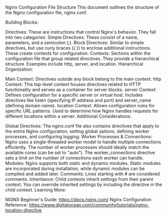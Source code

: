 Nginx Configuration File Structure
This document outlines the structure of the Nginx configuration file, nginx.conf.

Building Blocks:

Directives: These are instructions that control Nginx's behavior. They fall into two categories:
Simple Directives: These consist of a name, parameters, and a semicolon (;).
Block Directives: Similar to simple directives, but use curly braces ({ }) to enclose additional instructions. These create contexts for configuration.
Contexts: Sections within the configuration file that group related directives. They provide a hierarchical structure. Examples include http, server, and location.
Hierarchical Organization:

Main Context: Directives outside any block belong to the main context.
http Context: This top-level context houses directives related to HTTP functionality and serves as a container for server blocks.
server Context: Defines configuration for a specific server or virtual host. Includes directives like listen (specifying IP address and port) and server_name (defining domain name).
location Context: Allows configuration rules for specific URL patterns. Used to determine how Nginx handles requests for different locations within a server.
Additional Considerations:

Global Directives: The nginx.conf file also contains directives that apply to the entire Nginx configuration, setting global options, defining worker processes, and configuring logging.
Worker Processes & Connections: Nginx uses a single-threaded worker model to handle multiple connections efficiently. The number of worker processes should ideally match the available cores (can be set to "auto"). The worker_connections directive sets a limit on the number of connections each worker can handle.
Modules: Nginx supports both static and dynamic modules. Static modules are incorporated during installation, while dynamic modules can be compiled and added later.
Comments: Lines starting with # are considered comments.
Inheritance: Child contexts inherit settings from their parent context. You can override inherited settings by including the directive in the child context.
Learning More:

NGINX Beginner's Guide: https://docs.nginx.com/
Nginx Configuration Reference: https://www.digitalocean.com/community/tutorials/nginx-location-directive
